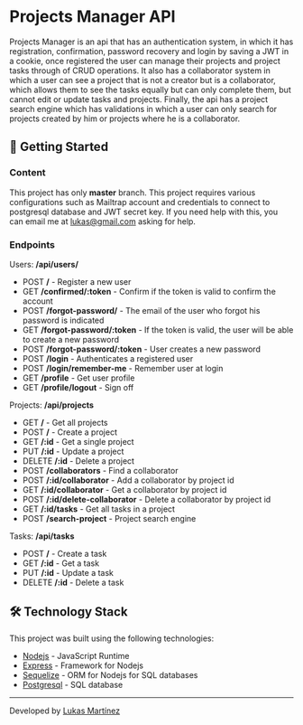 # Projects Manager API

Projects Manager is an api that has an authentication system, in which it has registration, confirmation, password recovery and login by saving a JWT in a cookie, once registered the user can manage their projects and project tasks through of CRUD operations. It also has a collaborator system in which a user can see a project that is not a creator but is a collaborator, which allows them to see the tasks equally but can only complete them, but cannot edit or update tasks and projects. Finally, the api has a project search engine which has validations in which a user can only search for projects created by him or projects where he is a collaborator.

## 🚀 Getting Started

### Content

This project has only **master** branch. This project requires various configurations such as Mailtrap account and credentials to connect to postgresql database and JWT secret key. If you need help with this, you can email me at lukas@gmail.com asking for help.

### Endpoints

Users: **/api/users/**

- POST **/** - Register a new user
- GET **/confirmed/:token** - Confirm if the token is valid to confirm the account
- POST **/forgot-password/** - The email of the user who forgot his password is indicated
- GET **/forgot-password/:token** - If the token is valid, the user will be able to create a new password
- POST **/forgot-password/:token** - User creates a new password
- POST **/login** - Authenticates a registered user
- POST **/login/remember-me** - Remember user at login
- GET **/profile** - Get user profile
- GET **/profile/logout** - Sign off

Projects: **/api/projects**

- GET **/** - Get all projects
- POST **/** - Create a project
- GET **/:id** - Get a single project
- PUT **/:id** - Update a project
- DELETE **/:id** - Delete a project
- POST **/collaborators** - Find a collaborator
- POST **/:id/collaborator** - Add a collaborator by project id
- GET **/:id/collaborator** - Get a collaborator by project id
- POST **/:id/delete-collaborator** - Delete a collaborator by project id
- GET **/:id/tasks** - Get all tasks in a project
- POST **/search-project** - Project search engine

Tasks: **/api/tasks**

- POST **/** - Create a task
- GET **/:id** - Get a task
- PUT **/:id** - Update a task
- DELETE **/:id** - Delete a task

## 🛠️ Technology Stack

This project was built using the following technologies:

- [Nodejs](https://nodejs.org/en/) - JavaScript Runtime
- [Express](https://expressjs.com/) - Framework for Nodejs
- [Sequelize](https://sequelize.org/) - ORM for Nodejs for SQL databases
- [Postgresql](https://www.postgresql.org/) - SQL database

---

Developed by [Lukas Martínez](https://github.com/LukasMartc)
